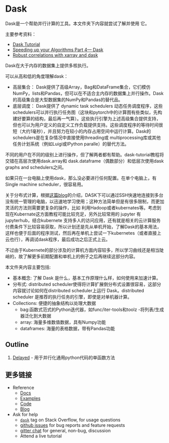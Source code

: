 # Dask 

Dask是一个帮助并行计算的工具。本文件夹下内容就尝试了解并使用 它。

主要参考资料：

- [Dask Tutorial](https://github.com/dask/dask-tutorial)
- [Speeding up your Algorithms Part 4— Dask](https://towardsdatascience.com/speeding-up-your-algorithms-part-4-dask-7c6ed79994ef)
- [Robust correlations with xarray and dask](http://martin-jung.github.io/post/2018-xarrayregression/)

Dask在大于内存的数据集上提供多核执行。

可以从高和低的角度理解dask：

- 高层集合： Dask提供了高级Array，Bag和DataFrame集合，它们模仿NumPy，lists和Pandas，但可以在不适合主内存的数据集上并行操作。Dask的高级集合是大型数据集的NumPy和Pandas的替代品。
- 底层调度： Dask提供了 dynamic task schedulers 动态任务调度程序，这些schedulers可以并行执行任务图（这块和pytorch中的计算图有些类似，先构建好要算的结构，最后再一气算）。这些执行引擎为上述高级集合提供支持，但也可以为用户定义的自定义工作负载提供支持。这些调度程序的等待时间很短（大约1毫秒），并且努力在较小的内存占用空间中运行计算。Dask的schedulers是在复杂情况中直接使用threading或 multiprocessing库或其他任务计划系统（例如Luigi或IPython paralle）的替代方法。

不同的用户在不同的级别上进行操作，但了解两者都有帮助。dask-tutorial教程将交错在高层次使用dask.array和 dask.dataframe（偶数部分）和低层次使用dask graphs and schedulers之间。

如果只在一台电脑上使用dask，那么没必要进行任何配置。在单个电脑上，有Single machine scheduler，很容易用。

关于分布式计算，根据[这篇blog](https://towardsdatascience.com/set-up-a-dask-cluster-for-distributed-machine-learning-31f587b1b553)的介绍，DASK下可以通过SSH快速地连接到多台没有统一管理的电脑，以迅速地学习使用；这种方法简单但是有很多限制，而更加灵活的方法则需要更复杂的操作，比如 利用Hadoop或者kubernates等。考虑到现在Kubernate这方面教程可能比较充足，另外比较常用的 jupyter 有 jupyterhub，结合kubernete 支持多人的访问应用，还有就是相关的云计算服务付费条件下比较容易获取，所以计划还是先从单机开始，了解Dask的基本用法，这样也便于后面的程序测试，然后再在单机上尝试一下kubernetes（或者直接上云也行），再调试dask程序，最后成功之后正式上云。

不过由于Kubernete的部分涉及的计算机方面内容较多，所以学习曲线还是相当陡峭的，故了解更多前期配置和单机上的例子之后再继续这部分内容。

本文件夹内容主要包括:

- 基本概念: 了解 Dask 是什么，基本工作原理什么样，如何使用来加速计算。
- 分布式: distributed scheduler使得将计算扩展倒分布式设置很容易，这部分内容就讨论如何在distributed scheduler上运行 Dask。distributed scheduler 是推荐的执行任务的引擎，即使是对单机器计算。
- Collections: 便捷的抽象结构以处理大数据
    - bag:函数式范式的Python迭代器，如func/iter-tools和toolz -将列表/生成器泛化到大数据
    - array: 海量多维数值数据，具有Numpy功能
    - dataframes: 海量的表格数据，带有Pandas功能

## Outline

1. [Delayed](01_dask.delayed.ipynb) - 用于并行化通用python代码的单函数方法

## 更多链接

*  Reference
    *  [Docs](https://dask.org/)
    *  [Examples](https://examples.dask.org/)
    *  [Code](https://github.com/dask/dask/)
    *  [Blog](https://blog.dask.org/)
*  Ask for help
    *   [`dask`](http://stackoverflow.com/questions/tagged/dask) tag on Stack Overflow, for usage questions
    *   [github issues](https://github.com/dask/dask/issues/new) for bug reports and feature requests
    *   [gitter chat](https://gitter.im/dask/dask) for general, non-bug, discussion
    *   Attend a live tutorial
    